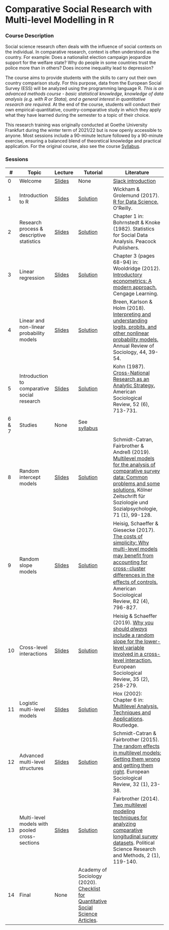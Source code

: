 
# Comparative Social Research with Multi-level Modelling in R

### Course Description

Social science research often deals with the influence of social contexts on the individual. In comparative research, context is often understood as the country. For example: Does a nationalist election campaign jeopardize support for the welfare state? Why do people in some countries trust the police more than in others? Does income inequality lead to depression?

The course aims to provide students with the skills to carry out their own country comparison study. For this purpose, data from the European Social Survey (ESS) will be analyzed using the programming language R. *This is an advanced methods course - basic statistical knowledge, knowledge of data analysis (e.g. with R or Stata), and a general interest in quantitative research are required.* At the end of the course, students will conduct their own empirical-quantitative, country-comparative study in which they apply what they have learned during the semester to a topic of their choice.

This research training was originally conducted at Goethe University Frankfurt during the winter term of 2021/22 but is now openly accessible to anyone. Most sessions include a 90-minute lecture followed by a 90-minute exercise, ensuring a balanced blend of theoretical knowledge and practical application. For the original course, also see the course [Syllabus](https://github.com/czymara/CompSocResearchWS21/blob/main/FoP_VerglSozForsch_WiSe2122.pdf).

### Sessions

| # | Topic | Lecture | Tutorial | Literature |
| --- | --- | --- | --- | --- |
| 0 | Welcome | [Slides](https://github.com/czymara/CompSocResearchWS21/blob/main/00_welcome/FoP_CompSocResearch_00_slides.pdf) | None | [Slack introduction](https://www.youtube.com/watch?v=9RJZMSsH7-g) |
| 1 | Introduction to R | [Slides](https://github.com/czymara/CompSocResearchWS21/blob/main/01_intro_to_R/FoP_CompSocResearch_01_slides.pdf) | [Solution](https://htmlpreview.github.io/?https://github.com/czymara/CompSocResearchWS21/blob/main/01_intro_to_R/FoP_CompSocResearch_01_tutorial.html) | Wickham & Grolemund (2017). [R for Data Science.](https://r4ds.had.co.nz/) O'Reilly. |
| 2 | Research process & descriptive statistics | [Slides](https://github.com/czymara/CompSocResearchWS21/blob/main/02_research_process/FoP_CompSocResearch_02_slides.pdf) | [Solution](https://htmlpreview.github.io/?https://github.com/czymara/CompSocResearchWS21/blob/main/02_research_process/FoP_CompSocResearch_02_tutorial.html) | Chapter 1 in: Bohrnstedt & Knoke (1982). Statistics for Social Data Analysis. Peacock Publishers. |
| 3 | Linear regression | [Slides](https://github.com/czymara/CompSocResearchWS21/blob/main/03_linear_regression/FoP_CompSocResearch_03_slides.pdf) | [Solution](https://htmlpreview.github.io/?https://github.com/czymara/CompSocResearchWS21/blob/main/03_linear_regression/FoP_CompSocResearch_03_tutorial.html) | Chapter 3 (pages 68-94) in: Wooldridge (2012). [Introductory econometrics: A modern approach.](https://economics.ut.ac.ir/documents/3030266/14100645/Jeffrey_M._Wooldridge_Introductory_Econometrics_A_Modern_Approach__2012.pdf) Cengage Learning. |
| 4 | Linear and non-linear probability models | [Slides](https://github.com/czymara/CompSocResearchWS21/blob/main/04_probability_models/FoP_CompSocResearch_04_slides.pdf) | [Solution](https://htmlpreview.github.io/?https://github.com/czymara/CompSocResearchWS21/blob/main/04_probability_models/FoP_CompSocResearch_04_tutorial.html) | Breen, Karlson & Holm (2018). [Interpreting and understanding logits, probits, and other nonlinear probability models.](https://www.annualreviews.org/doi/10.1146/annurev-soc-073117-041429) Annual Review of Sociology, 44, 39-54. |
| 5 | Introduction to comparative social research | [Slides](https://github.com/czymara/CompSocResearchWS21/blob/main/05_comparative_social_research/FoP_CompSocResearch_05_slides.pdf) | [Solution](https://htmlpreview.github.io/?https://github.com/czymara/CompSocResearchWS21/blob/main/05_comparative_social_research/FoP_CompSocResearch_05_tutorial.html) | Kohn (1987). [Cross-National Research as an Analytic Strategy.](https://www.jstor.org/stable/2095831?seq=1#metadata_info_tab_contents) American Sociological Review, 52 (6), 713-731. |
| 6 & 7 | Studies | None | See [syllabus](https://github.com/czymara/CompSocResearchWS21/blob/main/FoP_VerglSozForsch_WiSe2122.pdf) |
| 8 | Random intercept models | [Slides](https://github.com/czymara/CompSocResearchWS21/blob/main/08_random_intercept_models/FoP_CompSocResearch_08_slides.pdf) | [Solution](https://htmlpreview.github.io/?https://github.com/czymara/CompSocResearchWS21/blob/main/08_random_intercept_models/FoP_CompSocResearch_08_tutorial.html) | Schmidt-Catran, Fairbrother & Andreß (2019). [Multilevel models for the analysis of comparative survey data: Common problems and some solutions.](https://link.springer.com/article/10.1007/s11577-019-00607-9) Kölner Zeitschrift für Soziologie und Sozialpsychologie, 71 (1), 99-128. |
| 9 | Random slope models | [Slides](https://github.com/czymara/CompSocResearchWS21/blob/main/09_random_slope_models/FoP_CompSocResearch_09_slides.pdf) | [Solution](https://htmlpreview.github.io/?https://github.com/czymara/CompSocResearchWS21/blob/main/09_random_slope_models/FoP_CompSocResearch_09_tutorial.html) | Heisig, Schaeﬀer & Giesecke (2017). [The costs of simplicity: Why multi-level models may beneﬁt from accounting for cross-cluster diﬀerences in the eﬀects of controls.](https://journals.sagepub.com/doi/10.1177/0003122417717901) American Sociological Review, 82 (4), 796-827. |
| 10 | Cross-level interactions | [Slides](https://github.com/czymara/CompSocResearchWS21/blob/main/10_cross-level_interactions/FoP_CompSocResearch_10_slides.pdf) | [Solution](https://htmlpreview.github.io/?https://github.com/czymara/CompSocResearchWS21/blob/main/10_cross-level_interactions/FoP_CompSocResearch_10_tutorial.html) | Heisig & Schaeﬀer (2019). [Why you should *always* include a random slope for the lower-level variable involved in a cross-level interaction.](https://academic.oup.com/esr/article/35/2/258/5306121) European Sociological Review, 35 (2), 258-279. |
| 11 | Logistic multi-level models | [Slides](https://github.com/czymara/CompSocResearchWS21/blob/main/11_logistic_multi-level_models/FoP_CompSocResearch_11_slides.pdf) | [Solution](https://htmlpreview.github.io/?https://github.com/czymara/CompSocResearchWS21/blob/main/11_logistic_multi-level_models/FoP_CompSocResearch_11_tutorial.html) | Hox (2002): Chapter 6 in: [Multilevel Analysis. Techniques and Applications](https://www.routledge.com/Multilevel-Analysis-Techniques-and-Applications-Third-Edition/Hox-Moerbeek-Schoot/p/book/9781138121362). Routledge. |
| 12 | Advanced multi-level structures | [Slides](https://github.com/czymara/CompSocResearchWS21/blob/main/12_advanced_multi-level_structures/FoP_CompSocResearch_12_slides.pdf) | [Solution](https://htmlpreview.github.io/?https://github.com/czymara/CompSocResearchWS21/blob/main/12_advanced_multi-level_structures/FoP_CompSocResearch_12_tutorial.html) | Schmidt-Catran & Fairbrother (2015). [The random eﬀects in multilevel models: Getting them wrong and getting them right](https://academic.oup.com/esr/article/32/1/23/2404356). European Sociological Review, 32 (1), 23-38. |
| 13 | Multi-level models with pooled cross-sections | [Slides](https://github.com/czymara/CompSocResearchWS21/blob/main/13_pooled_cross-sections/FoP_CompSocResearch_13_slides.pdf) | [Solution](https://htmlpreview.github.io/?https://github.com/czymara/CompSocResearchWS21/blob/main/13_pooled_cross-sections/FoP_CompSocResearch_13_tutorial.html) | Fairbrother (2014). [Two multilevel modeling techniques for analyzing comparative longitudinal survey datasets](https://www.cambridge.org/core/journals/political-science-research-and-methods/article/two-multilevel-modeling-techniques-for-analyzing-comparative-longitudinal-survey-datasets/FE4BEA6E0ECB5A55AF48E4F22C49E5BB). Political Science Research and Methods, 2 (1), 119-140. |
| 14 | Final | None | Academy of Sociology (2020). [Checklist for Quantitative Social Science Articles](https://osf.io/mw59u/). |

